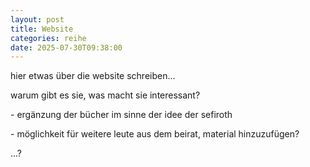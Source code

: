 ```yaml
---
layout: post
title: Website
categories: reihe
date: 2025-07-30T09:38:00
---
```

hier etwas über die website schreiben...

warum gibt es sie, was macht sie interessant?

\- ergänzung der bücher im sinne der idee der sefiroth

\- möglichkeit für weitere leute aus dem beirat, material hinzuzufügen?

...?
